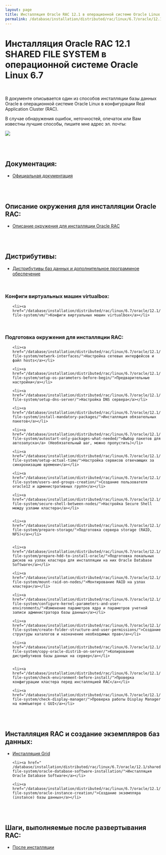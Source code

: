 ```yaml
---
layout: page
title: Инсталляция Oracle RAC 12.1 в операционной системе Oracle Linux 6.7 (SHARED FILE SYSTEM)
permalink: /database/installation/distributed/rac/linux/6.7/oracle/12.1/shared-file-system/
---
```


# Инсталляция Oracle RAC 12.1 SHARED FILE SYSTEM  в операционной системе Oracle Linux 6.7


<br/>

В документе описывается один из способов инсталляции базы данных Oracle в операционной системе Oracle Linux в конфигурации Real Application Cluster (RAC).


В случае обнаружения ошибок, неточностей, опечаток или Вам известны лучшие способы, пишите мне адрес эл. почты:


<div>
	<img src="http://img.fotografii.org/a3333333mail.gif" border="0">
</div>

<br/><br/>



## Документация:

<ul>
	<li><a href="/database/installation/distributed/rac/linux/6.7/oracle/12.1/shared-file-system/docs/">Официальная документация</a></li>
</ul>


<br/><br/>


## Описание окружения для инсталляции Oracle RAC:

<ul>
	<li><a href="/database/installation/distributed/rac/linux/6.7/oracle/12.1/shared-file-system/environment-description/">Описание окружения для инсталляции Oracle RAC</a></li>
</ul>



<br/><br/>
<h2>Дистрибутивы:</h2>


<ul>
	<li><a href="/database/installation/distributed/rac/linux/6.7/oracle/12.1/shared-file-system/distrib/">Дистрибутивы баз данных и дополнительное программное обеспечение</a></li>
</ul>

<br/>

### Конфиги виртуальных машин virtualbox:


<ul>

	<li><a href="/database/installation/distributed/rac/linux/6.7/oracle/12.1/shared-file-system/vm/">Конфиги виртуальных машин virtualbox</a></li>

</ul>



<br/>

### Подготовка окружения для инсталляции RAC:


<ul>

	<li><a href="/database/installation/distributed/rac/linux/6.7/oracle/12.1/shared-file-system/network-interfaces/">Настройка сетевых интерфейсов и файл hosts</a></li>

	<li><a href="/database/installation/distributed/rac/linux/6.7/oracle/12.1/shared-file-system/setup-os-parameters-before-begin/">Предварительные настройки</a></li>

	<li><a href="/database/installation/distributed/rac/linux/6.7/oracle/12.1/shared-file-system/setup-dns-server/">Настройка DNS сервера</a></li>

	<li><a href="/database/installation/distributed/rac/linux/6.7/oracle/12.1/shared-file-system/install-mandatory-packages/">Инсталляция обязательных пакетов</a></li>

	<li><a href="/database/installation/distributed/rac/linux/6.7/oracle/12.1/shared-file-system/autostart-only-packages-what-needed/">Выбор пакетов для автозапуска</a> (Необязательный шаг, можно пропустить)</li>

	<li><a href="/database/installation/distributed/rac/linux/6.7/oracle/12.1/shared-file-system/setup-actual-time/">Настройка сервисов отвечающих за синхронизацию времени</a></li>

	<li><a href="/database/installation/distributed/rac/linux/6.7/oracle/12.1/shared-file-system/users-and-groups-creation/">Создание пользователя oracle12 и административных групп</a></li>

	<li><a href="/database/installation/distributed/rac/linux/6.7/oracle/12.1/shared-file-system/secure-shell-between-nodes/">Настройка Secure Shell между узлами кластера</a></li>


	<li><a href="/database/installation/distributed/rac/linux/6.7/oracle/12.1/shared-file-system/prepare-storage/">Подготовка сервера storage (RAID, NFS)</a></li>


	<li><a href="/database/installation/distributed/rac/linux/6.7/oracle/12.1/shared-file-system/prepare-hdd-to-install-oracle/">Подготовка локальных дисков на узлах кластера для инсталляции на них Oracle Database Software</a></li>

	<li><a href="/database/installation/distributed/rac/linux/6.7/oracle/12.1/shared-file-system/mount-raid-on-nodes/">Монтирование RAID на узлах кластера</a></li>

	<li><a href="/database/installation/distributed/rac/linux/6.7/oracle/12.1/shared-file-system/configure-kernel-parameters-and-user-environments/">Изменение параметров ядра и параметров учетной записи администратора базы данных</a></li>

	<li><a href="/database/installation/distributed/rac/linux/6.7/oracle/12.1/shared-file-system/create-folder-structure-and-user-permissions/">Создание структуры каталогов и назначение необходимых прав</a></li>

	<li><a href="/database/installation/distributed/rac/linux/6.7/oracle/12.1/shared-file-system/copy-oracle-distrib-on-server/">Копирование дистрибутивов базы данных на сервер</a></li>


	<li><a href="/database/installation/distributed/rac/linux/6.7/oracle/12.1/shared-file-system/check-environment-before-install/">Проверка конфигурации кластера перед инсталляцией RAC</a></li>

	<li><a href="/database/installation/distributed/rac/linux/6.7/oracle/12.1/shared-file-system/check-display-manager/">Проверка работы Display Manager на компьютере с GUI</a></li>


</ul>

<br/><br/>

## Инсталляция RAC и создание экземпляров баз данных:


<ul>
	<li><a href="/database/installation/distributed/rac/linux/6.7/oracle/12.1/shared-file-system/grid-installation/">Инсталляция Grid</a></li>

	<li><a href=" /database/installation/distributed/rac/linux/6.7/oracle/12.1/shared-file-system/oracle-database-software-installation/">Инсталляция Oracle Database Software</a></li>

	<li><a href="/database/installation/distributed/rac/linux/6.7/oracle/12.1/shared-file-system/oracle-instance-creation/">Создание экземпляра (instance) базы данных</a></li>

</ul>


<br/><br/>

## Шаги, выполняемые после развертывания RAC:


<ul>
	<li><a href="/database/installation/distributed/rac/linux/6.7/oracle/12.1/shared-file-system/post-installation-tasks/">После инсталляции</a></li>
</ul>

